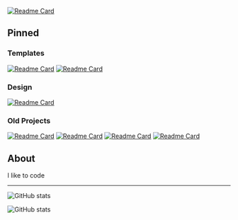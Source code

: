[![Readme Card](https://github-readme-stats.vercel.app/api/pin/?username=kiblitz&repo=github-contributions-wallpaper-android&bg_color=transparent&title_color=69A9EC&text_color=F0F3F6&icon_color=F0F3F6&border_color=7A828E)](https://github.com/kiblitz/github-contributions-wallpaper-android)

## Pinned

### Templates
[![Readme Card](https://github-readme-stats.vercel.app/api/pin/?username=kiblitz&repo=rust-sdl2-template&bg_color=0A0C10&title_color=69A9EC&text_color=F0F3F6&icon_color=F0F3F6&border_color=7A828E)](https://github.com/kiblitz/rust-sdl2-template)
[![Readme Card](https://github-readme-stats.vercel.app/api/pin/?username=kiblitz&repo=ts-canvas-template&bg_color=0A0C10&title_color=69A9EC&text_color=F0F3F6&icon_color=F0F3F6&border_color=7A828E)](https://github.com/kiblitz/ts-canvas-template)

### Design
[![Readme Card](https://github-readme-stats.vercel.app/api/pin/?username=kiblitz&repo=enigma-rotor&bg_color=0A0C10&title_color=69A9EC&text_color=F0F3F6&icon_color=F0F3F6&border_color=7A828E)](https://github.com/kiblitz/enigma-rotor)

### Old Projects
[![Readme Card](https://github-readme-stats.vercel.app/api/pin/?username=kiblitz&repo=bullet-backlog&bg_color=0A0C10&title_color=69A9EC&text_color=F0F3F6&icon_color=F0F3F6&border_color=7A828E)](https://github.com/kiblitz/bullet-backlog)
[![Readme Card](https://github-readme-stats.vercel.app/api/pin/?username=kiblitz&repo=wifi-comms-handler&bg_color=0A0C10&title_color=69A9EC&text_color=F0F3F6&icon_color=F0F3F6&border_color=7A828E)](https://github.com/kiblitz/wifi-comms-handler)
[![Readme Card](https://github-readme-stats.vercel.app/api/pin/?username=kiblitz&repo=stack-calculator&bg_color=0A0C10&title_color=69A9EC&text_color=F0F3F6&icon_color=F0F3F6&border_color=7A828E)](https://github.com/kiblitz/stack-calculator)
[![Readme Card](https://github-readme-stats.vercel.app/api/pin/?username=kiblitz&repo=github-contributions-wallpaper-android&bg_color=0A0C10&title_color=69A9EC&text_color=F0F3F6&icon_color=F0F3F6&border_color=7A828E)](https://github.com/kiblitz/github-contributions-wallpaper-android)
## About
I like to code
<!--
_What are "Old Projects"?_ - Random projects that served no purpose other than resume filler

- Computer Science @ Carnegie Mellon University (Fall 2019 - Winter 2022)
- Software Engineer Intern
  - Facebook (Summer 2020)
  - Google (Summer 2021)
  - Jane Street (Summer 2022)
  - Monad Labs (Winter/Spring 2023)
- Research Assistant
  - Gnomad @ Institute for Software Research (Winter/Spring 2022)
- Teaching Assistant
  - Intro to Computer Security (Winter/Spring 2022)
-->
---
![GitHub stats](https://github-readme-stats.vercel.app/api?username=kiblitz&bg_color=0A0C10&text_color=69A9EC&icon_color=F0F3F6&border_color=7A828E&hide_title=true&show_icons=true)

![GitHub stats](https://github-readme-stats.vercel.app/api/top-langs/?username=kiblitz&bg_color=0A0C10&text_color=F0F3F6&icon_color=F0F3F6&border_color=7A828E&hide_title=true&langs_count=10)
